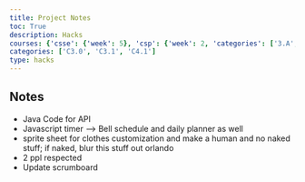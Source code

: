 ```yaml
---
title: Project Notes
toc: True
description: Hacks
courses: {'csse': {'week': 5}, 'csp': {'week': 2, 'categories': ['3.A', '5.B']}, 'csa': {'week': 9}}
categories: ['C3.0', 'C3.1', 'C4.1']
type: hacks
---
```

## Notes
- Java Code for API
- Javascript timer --> Bell schedule and daily planner as well
- sprite sheet for clothes customization and make a human and no naked stuff; if naked, blur this stuff out orlando
- 2 ppl respected
- Update scrumboard